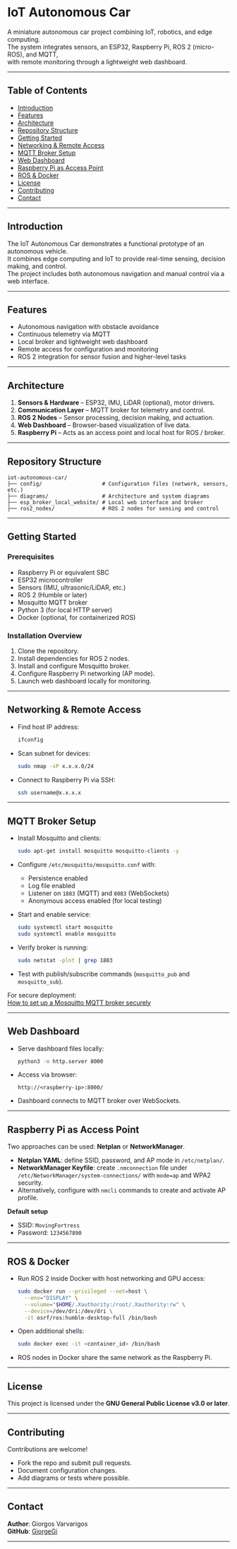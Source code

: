 # IoT Autonomous Car

A miniature autonomous car project combining IoT, robotics, and edge computing.  
The system integrates sensors, an ESP32, Raspberry Pi, ROS 2 (micro-ROS), and MQTT,  
with remote monitoring through a lightweight web dashboard.

---

## Table of Contents

- [Introduction](#introduction)  
- [Features](#features)  
- [Architecture](#architecture)  
- [Repository Structure](#repository-structure)  
- [Getting Started](#getting-started)  
- [Networking & Remote Access](#networking--remote-access)  
- [MQTT Broker Setup](#mqtt-broker-setup)  
- [Web Dashboard](#web-dashboard)  
- [Raspberry Pi as Access Point](#raspberry-pi-as-access-point)  
- [ROS & Docker](#ros--docker)  
- [License](#license)  
- [Contributing](#contributing)  
- [Contact](#contact)

---

## Introduction

The IoT Autonomous Car demonstrates a functional prototype of an autonomous vehicle.  
It combines edge computing and IoT to provide real-time sensing, decision making, and control.  
The project includes both autonomous navigation and manual control via a web interface.

---

## Features

- Autonomous navigation with obstacle avoidance  
- Continuous telemetry via MQTT  
- Local broker and lightweight web dashboard  
- Remote access for configuration and monitoring  
- ROS 2 integration for sensor fusion and higher-level tasks  

---

## Architecture

1. **Sensors & Hardware** – ESP32, IMU, LiDAR (optional), motor drivers.  
2. **Communication Layer** – MQTT broker for telemetry and control.  
3. **ROS 2 Nodes** – Sensor processing, decision making, and actuation.  
4. **Web Dashboard** – Browser-based visualization of live data.  
5. **Raspberry Pi** – Acts as an access point and local host for ROS / broker.  

---

## Repository Structure

```
iot-autonomous-car/
├── config/                   # Configuration files (network, sensors, etc.)
├── diagrams/                 # Architecture and system diagrams
├── esp_broker_local_website/ # Local web interface and broker
├── ros2_nodes/               # ROS 2 nodes for sensing and control
```

---

## Getting Started

### Prerequisites

- Raspberry Pi or equivalent SBC  
- ESP32 microcontroller  
- Sensors (IMU, ultrasonic/LiDAR, etc.)  
- ROS 2 (Humble or later)  
- Mosquitto MQTT broker  
- Python 3 (for local HTTP server)  
- Docker (optional, for containerized ROS)  

### Installation Overview

1. Clone the repository.  
2. Install dependencies for ROS 2 nodes.  
3. Install and configure Mosquitto broker.  
4. Configure Raspberry Pi networking (AP mode).  
5. Launch web dashboard locally for monitoring.  

---

## Networking & Remote Access

- Find host IP address:

  ```bash
  ifconfig
  ```

- Scan subnet for devices:

  ```bash
  sudo nmap -sP x.x.x.0/24
  ```

- Connect to Raspberry Pi via SSH:

  ```bash
  ssh username@x.x.x.x
  ```

---

## MQTT Broker Setup

- Install Mosquitto and clients:

  ```bash
  sudo apt-get install mosquitto mosquitto-clients -y
  ```

- Configure `/etc/mosquitto/mosquitto.conf` with:
  - Persistence enabled  
  - Log file enabled  
  - Listener on `1883` (MQTT) and `8083` (WebSockets)  
  - Anonymous access enabled (for local testing)  

- Start and enable service:

  ```bash
  sudo systemctl start mosquitto
  sudo systemctl enable mosquitto
  ```

- Verify broker is running:

  ```bash
  sudo netstat -plnt | grep 1883
  ```

- Test with publish/subscribe commands (`mosquitto_pub` and `mosquitto_sub`).  

For secure deployment:  
[How to set up a Mosquitto MQTT broker securely](https://medium.com/gravio-edge-iot-platform/how-to-set-up-a-mosquitto-mqtt-broker-securely-using-client-certificates-82b2aaaef9c8)

---

## Web Dashboard

- Serve dashboard files locally:

  ```bash
  python3 -m http.server 8000
  ```

- Access via browser:

  ```
  http://<raspberry-ip>:8000/
  ```

- Dashboard connects to MQTT broker over WebSockets.  

---

## Raspberry Pi as Access Point

Two approaches can be used: **Netplan** or **NetworkManager**.

- **Netplan YAML**: define SSID, password, and AP mode in `/etc/netplan/`.  
- **NetworkManager Keyfile**: create `.nmconnection` file under  
  `/etc/NetworkManager/system-connections/` with `mode=ap` and WPA2 security.  
- Alternatively, configure with `nmcli` commands to create and activate AP profile.  

**Default setup**  
- SSID: `MovingFortress`  
- Password: `1234567890`  

---

## ROS & Docker

- Run ROS 2 inside Docker with host networking and GPU access:

  ```bash
  sudo docker run --privileged --net=host \
    --env="DISPLAY" \
    --volume="$HOME/.Xauthority:/root/.Xauthority:rw" \
    --device=/dev/dri:/dev/dri \
    -it osrf/ros:humble-desktop-full /bin/bash
  ```

- Open additional shells:

  ```bash
  sudo docker exec -it <container_id> /bin/bash
  ```

- ROS nodes in Docker share the same network as the Raspberry Pi.  

---

## License

This project is licensed under the **GNU General Public License v3.0 or later**.  

---

## Contributing

Contributions are welcome!  
- Fork the repo and submit pull requests.  
- Document configuration changes.  
- Add diagrams or tests where possible.  

---

## Contact

**Author**: Giorgos Varvarigos  
**GitHub**: [GiorgeGi](https://github.com/GiorgeGi)  

---
